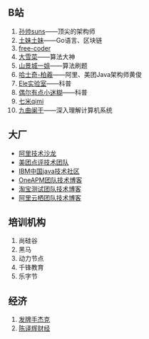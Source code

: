 ## B站

1. [孙帅suns](https://space.bilibili.com/284638819)——顶尖的架构师
2. [土妹土妹](https://space.bilibili.com/555585221?spm_id_from=333.788.b_765f7570696e666f.2)——Go语言、区块链
3. [free-coder](https://space.bilibili.com/31273057/video?tid=0&page=1&keyword=&order=pubdate)
4. [大雪菜](https://space.bilibili.com/7836741)——算法大神
5. [山景城一姐](https://space.bilibili.com/458021397?spm_id_from=333.788.b_765f7570696e666f.2)——算法刷题
6. [哈士奇-柏羲](https://space.bilibili.com/232459430/video?tid=0&page=1&keyword=&order=pubdate)——阿里、美团Java架构师黄俊
7. [Ele实验室](https://space.bilibili.com/481434238)——科普
8. [偶尔有点小迷糊](https://space.bilibili.com/39665558)——科普
9. [七米qimi](https://space.bilibili.com/4638193)
10. [九曲阑干](https://space.bilibili.com/354767108)——深入理解计算机系统

## 大厂

- [阿里技术沙龙](http://club.alibabatech.org/)
- [美团点评技术团队](http://tech.meituan.com/)
- [IBM中国java技术社区](http://www.ibm.com/developerworks/cn/java/)
- [OneAPM团队技术博客](http://blog.oneapm.com/)
- [淘宝测试团队技术博客](http://test.taobao.com/index.htm)
- [阿里云栖团队技术博客](https://yq.aliyun.com/articles/)

## 培训机构

1. 尚硅谷
2. 黑马
3. 动力节点
4. 千锋教育
5. 乐字节

## 经济

1. [发牌手杰克](https://space.bilibili.com/2142101977)
2. [陈译辉财经](https://space.bilibili.com/168037083?from=search&seid=14203238339591535694)